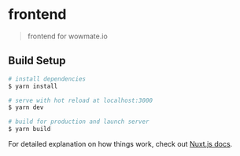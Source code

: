 # frontend

> frontend for wowmate.io

## Build Setup

```bash
# install dependencies
$ yarn install

# serve with hot reload at localhost:3000
$ yarn dev

# build for production and launch server
$ yarn build
```

For detailed explanation on how things work, check out [Nuxt.js docs](https://nuxtjs.org).

